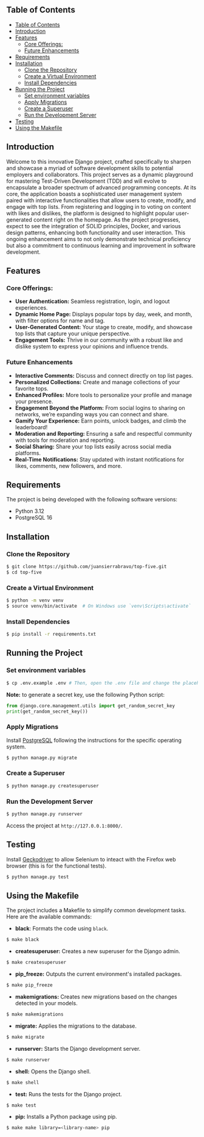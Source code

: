 ## Table of Contents

- [Table of Contents](#table-of-contents)
- [Introduction](#introduction)
- [Features](#features)
  - [Core Offerings:](#core-offerings)
  - [Future Enhancements](#future-enhancements)
- [Requirements](#requirements)
- [Installation](#installation)
  - [Clone the Repository](#clone-the-repository)
  - [Create a Virtual Environment](#create-a-virtual-environment)
  - [Install Dependencies](#install-dependencies)
- [Running the Project](#running-the-project)
  - [Set environment variables](#set-environment-variables)
  - [Apply Migrations](#apply-migrations)
  - [Create a Superuser](#create-a-superuser)
  - [Run the Development Server](#run-the-development-server)
- [Testing](#testing)
- [Using the Makefile](#using-the-makefile)

## Introduction
Welcome to this innovative Django project, crafted specifically to sharpen and showcase a myriad of software development skills to potential employers and collaborators. This project serves as a dynamic playground for mastering Test-Driven Development (TDD) and will evolve to encapsulate a broader spectrum of advanced programming concepts. At its core, the application boasts a sophisticated user management system paired with interactive functionalities that allow users to create, modify, and engage with top lists. From registering and logging in to voting on content with likes and dislikes, the platform is designed to highlight popular user-generated content right on the homepage. As the project progresses, expect to see the integration of SOLID principles, Docker, and various design patterns, enhancing both functionality and user interaction. This ongoing enhancement aims to not only demonstrate technical proficiency but also a commitment to continuous learning and improvement in software development.

## Features
### Core Offerings:
- **User Authentication:** Seamless registration, login, and logout experiences.
- **Dynamic Home Page:** Displays popular tops by day, week, and month, with filter options for name and tag.
- **User-Generated Content:** Your stage to create, modify, and showcase top lists that capture your unique perspective.
- **Engagement Tools:** Thrive in our community with a robust like and dislike system to express your opinions and influence trends.

### Future Enhancements
- **Interactive Comments:** Discuss and connect directly on top list pages.
- **Personalized Collections:** Create and manage collections of your favorite tops.
- **Enhanced Profiles:** More tools to personalize your profile and manage your presence.
- **Engagement Beyond the Platform:** From social logins to sharing on networks, we’re expanding ways you can connect and share.
- **Gamify Your Experience:** Earn points, unlock badges, and climb the leaderboard!
- **Moderation and Reporting:** Ensuring a safe and respectful community with tools for moderation and reporting.
- **Social Sharing:** Share your top lists easily across social media platforms.
- **Real-Time Notifications:** Stay updated with instant notifications for likes, comments, new followers, and more.

## Requirements
The project is being developed with the following software versions:
- Python 3.12
- PostgreSQL 16

## Installation
### Clone the Repository
```bash
$ git clone https://github.com/juansierrabravo/top-five.git
$ cd top-five
```

### Create a Virtual Environment
```bash
$ python -m venv venv
$ source venv/bin/activate  # On Windows use `venv\Scripts\activate`
```

### Install Dependencies
```bash
$ pip install -r requirements.txt
```

## Running the Project
### Set environment variables
```bash
$ cp .env.example .env # Then, open the .env file and change the placeholder <CHANGE-ME> for the real values
```
**Note:** to generate a secret key, use the following Python script:
```python
from django.core.management.utils import get_random_secret_key
print(get_random_secret_key())
```

### Apply Migrations
Install [PostgreSQL](https://www.postgresql.org/download/) following the instructions for the specific operating system.

```bash
$ python manage.py migrate
```

### Create a Superuser
```bash
$ python manage.py createsuperuser
```

### Run the Development Server
```bash
$ python manage.py runserver
```

Access the project at `http://127.0.0.1:8000/`.

## Testing
Install [Geckodriver](https://github.com/mozilla/geckodriver) to allow Selenium to inteact with the Firefox web browser (this is for the functional tests).

```bash
$ python manage.py test
```

## Using the Makefile

The project includes a Makefile to simplify common development tasks. Here are the available commands:

- **black**: Formats the code using `black`.
```bash
$ make black
```
- **createsuperuser:** Creates a new superuser for the Django admin.
```bash
$ make createsuperuser
```
- **pip_freeze:** Outputs the current environment's installed packages.
```bash
$ make pip_freeze
```
- **makemigrations:** Creates new migrations based on the changes detected in your models.
```bash
$ make makemigrations
```
- **migrate:** Applies the migrations to the database.
```bash
$ make migrate
```
- **runserver:** Starts the Django development server.
```bash
$ make runserver
```
- **shell:** Opens the Django shell.
```bash
$ make shell
```
- **test:** Runs the tests for the Django project.
```bash
$ make test
```
- **pip:** Installs a Python package using pip.
```bash
$ make make library=<library-name> pip
```